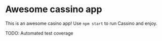# Awesome cassino app

This is an awesome casino app!
Use `npm start` to run Cassino and enjoy.

TODO: Automated test coverage
